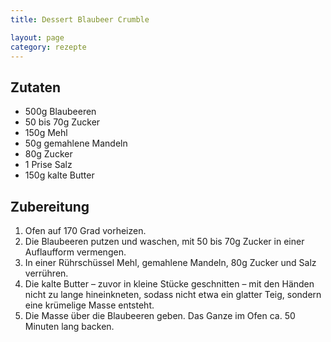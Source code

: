 ```yaml
---
title: Dessert Blaubeer Crumble

layout: page
category: rezepte
---
```


Zutaten
-------
- 500g Blaubeeren
- 50 bis 70g Zucker
- 150g Mehl
- 50g gemahlene Mandeln
- 80g Zucker
- 1 Prise Salz
- 150g kalte Butter

Zubereitung
-----------
1. Ofen auf 170 Grad vorheizen. 
2. Die Blaubeeren putzen und waschen, mit 50 bis 70g  Zucker in einer Auflaufform vermengen. 
3. In einer Rührschüssel Mehl, gemahlene Mandeln, 80g Zucker und Salz verrühren. 
4. Die kalte Butter – zuvor in kleine Stücke geschnitten – mit den Händen nicht zu lange hineinkneten, 
sodass nicht etwa ein glatter Teig, sondern eine krümelige Masse entsteht. 
5. Die Masse über die Blaubeeren geben. Das Ganze im Ofen ca. 50 Minuten lang backen. 
